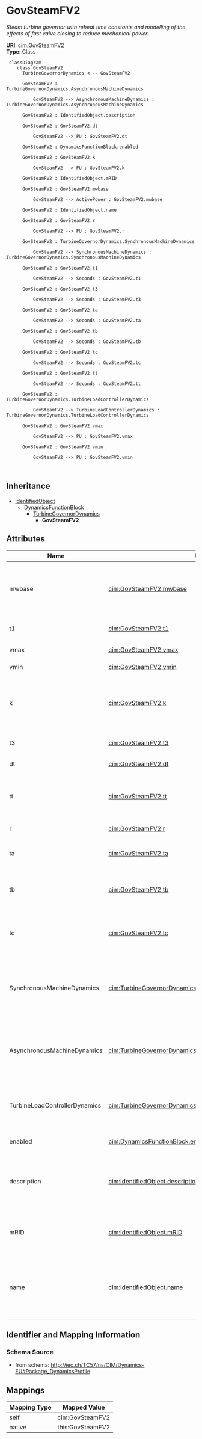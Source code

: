 # GovSteamFV2


_Steam turbine governor with reheat time constants and modelling of the effects of fast valve closing to reduce mechanical power._





**URI**: [cim:GovSteamFV2](http://iec.ch/TC57/CIM100#GovSteamFV2)<br />
**Type**: Class




```mermaid
 classDiagram
    class GovSteamFV2
      TurbineGovernorDynamics <|-- GovSteamFV2
      
      GovSteamFV2 : TurbineGovernorDynamics.AsynchronousMachineDynamics
        
          GovSteamFV2 --> AsynchronousMachineDynamics : TurbineGovernorDynamics.AsynchronousMachineDynamics
        
      GovSteamFV2 : IdentifiedObject.description
        
      GovSteamFV2 : GovSteamFV2.dt
        
          GovSteamFV2 --> PU : GovSteamFV2.dt
        
      GovSteamFV2 : DynamicsFunctionBlock.enabled
        
      GovSteamFV2 : GovSteamFV2.k
        
          GovSteamFV2 --> PU : GovSteamFV2.k
        
      GovSteamFV2 : IdentifiedObject.mRID
        
      GovSteamFV2 : GovSteamFV2.mwbase
        
          GovSteamFV2 --> ActivePower : GovSteamFV2.mwbase
        
      GovSteamFV2 : IdentifiedObject.name
        
      GovSteamFV2 : GovSteamFV2.r
        
          GovSteamFV2 --> PU : GovSteamFV2.r
        
      GovSteamFV2 : TurbineGovernorDynamics.SynchronousMachineDynamics
        
          GovSteamFV2 --> SynchronousMachineDynamics : TurbineGovernorDynamics.SynchronousMachineDynamics
        
      GovSteamFV2 : GovSteamFV2.t1
        
          GovSteamFV2 --> Seconds : GovSteamFV2.t1
        
      GovSteamFV2 : GovSteamFV2.t3
        
          GovSteamFV2 --> Seconds : GovSteamFV2.t3
        
      GovSteamFV2 : GovSteamFV2.ta
        
          GovSteamFV2 --> Seconds : GovSteamFV2.ta
        
      GovSteamFV2 : GovSteamFV2.tb
        
          GovSteamFV2 --> Seconds : GovSteamFV2.tb
        
      GovSteamFV2 : GovSteamFV2.tc
        
          GovSteamFV2 --> Seconds : GovSteamFV2.tc
        
      GovSteamFV2 : GovSteamFV2.tt
        
          GovSteamFV2 --> Seconds : GovSteamFV2.tt
        
      GovSteamFV2 : TurbineGovernorDynamics.TurbineLoadControllerDynamics
        
          GovSteamFV2 --> TurbineLoadControllerDynamics : TurbineGovernorDynamics.TurbineLoadControllerDynamics
        
      GovSteamFV2 : GovSteamFV2.vmax
        
          GovSteamFV2 --> PU : GovSteamFV2.vmax
        
      GovSteamFV2 : GovSteamFV2.vmin
        
          GovSteamFV2 --> PU : GovSteamFV2.vmin
        
      
```





## Inheritance
* [IdentifiedObject](IdentifiedObject.md)
    * [DynamicsFunctionBlock](DynamicsFunctionBlock.md)
        * [TurbineGovernorDynamics](TurbineGovernorDynamics.md)
            * **GovSteamFV2**



## Attributes


| Name | URI | Cardinality and Range | Description | Inheritance |
| ---  | --- | --- | --- | --- |
| mwbase | [cim:GovSteamFV2.mwbase](http://iec.ch/TC57/CIM100#GovSteamFV2.mwbase) | 1..1 <br />  [ActivePower](ActivePower.md)  | Alternate base used instead of machine base in equipment model if necessary (... | direct |
| t1 | [cim:GovSteamFV2.t1](http://iec.ch/TC57/CIM100#GovSteamFV2.t1) | 1..1 <br />  [Seconds](Seconds.md)  | Governor time constant (<i>T1</i>) (&gt;= 0) | direct |
| vmax | [cim:GovSteamFV2.vmax](http://iec.ch/TC57/CIM100#GovSteamFV2.vmax) | 1..1 <br />  [PU](PU.md)  | (<i>Vmax</i>) (&gt; GovSteamFV2 | direct |
| vmin | [cim:GovSteamFV2.vmin](http://iec.ch/TC57/CIM100#GovSteamFV2.vmin) | 1..1 <br />  [PU](PU.md)  | (<i>Vmin</i>) (&lt; GovSteamFV2 | direct |
| k | [cim:GovSteamFV2.k](http://iec.ch/TC57/CIM100#GovSteamFV2.k) | 1..1 <br />  [PU](PU.md)  | Fraction of the turbine power developed by turbine sections not involved in f... | direct |
| t3 | [cim:GovSteamFV2.t3](http://iec.ch/TC57/CIM100#GovSteamFV2.t3) | 1..1 <br />  [Seconds](Seconds.md)  | Reheater time constant (<i>T3</i>) (&gt;= 0) | direct |
| dt | [cim:GovSteamFV2.dt](http://iec.ch/TC57/CIM100#GovSteamFV2.dt) | 1..1 <br />  [PU](PU.md)  | (<i>Dt</i>) | direct |
| tt | [cim:GovSteamFV2.tt](http://iec.ch/TC57/CIM100#GovSteamFV2.tt) | 1..1 <br />  [Seconds](Seconds.md)  | Time constant with which power falls off after intercept valve closure (<i>Tt... | direct |
| r | [cim:GovSteamFV2.r](http://iec.ch/TC57/CIM100#GovSteamFV2.r) | 1..1 <br />  [PU](PU.md)  | (<i>R</i>) | direct |
| ta | [cim:GovSteamFV2.ta](http://iec.ch/TC57/CIM100#GovSteamFV2.ta) | 1..1 <br />  [Seconds](Seconds.md)  | Time after initial time for valve to close (<i>Ta</i>) (&gt;= 0) | direct |
| tb | [cim:GovSteamFV2.tb](http://iec.ch/TC57/CIM100#GovSteamFV2.tb) | 1..1 <br />  [Seconds](Seconds.md)  | Time after initial time for valve to begin opening (<i>Tb</i>) (&gt;= 0) | direct |
| tc | [cim:GovSteamFV2.tc](http://iec.ch/TC57/CIM100#GovSteamFV2.tc) | 1..1 <br />  [Seconds](Seconds.md)  | Time after initial time for valve to become fully open (<i>Tc</i>) (&gt;= 0) | direct |
| SynchronousMachineDynamics | [cim:TurbineGovernorDynamics.SynchronousMachineDynamics](http://iec.ch/TC57/CIM100#TurbineGovernorDynamics.SynchronousMachineDynamics) | 0..1 <br />  [SynchronousMachineDynamics](SynchronousMachineDynamics.md)  | Synchronous machine model with which this turbine-governor model is associate... | [TurbineGovernorDynamics](TurbineGovernorDynamics.md) |
| AsynchronousMachineDynamics | [cim:TurbineGovernorDynamics.AsynchronousMachineDynamics](http://iec.ch/TC57/CIM100#TurbineGovernorDynamics.AsynchronousMachineDynamics) | 0..1 <br />  [AsynchronousMachineDynamics](AsynchronousMachineDynamics.md)  | Asynchronous machine model with which this turbine-governor model is associat... | [TurbineGovernorDynamics](TurbineGovernorDynamics.md) |
| TurbineLoadControllerDynamics | [cim:TurbineGovernorDynamics.TurbineLoadControllerDynamics](http://iec.ch/TC57/CIM100#TurbineGovernorDynamics.TurbineLoadControllerDynamics) | 0..1 <br />  [TurbineLoadControllerDynamics](TurbineLoadControllerDynamics.md)  | Turbine load controller providing input to this turbine-governor | [TurbineGovernorDynamics](TurbineGovernorDynamics.md) |
| enabled | [cim:DynamicsFunctionBlock.enabled](http://iec.ch/TC57/CIM100#DynamicsFunctionBlock.enabled) | 1..1 <br />  boolean  | Function block used indicator | [DynamicsFunctionBlock](DynamicsFunctionBlock.md) |
| description | [cim:IdentifiedObject.description](http://iec.ch/TC57/CIM100#IdentifiedObject.description) | 0..1 <br />  string  | The description is a free human readable text describing or naming the object | [IdentifiedObject](IdentifiedObject.md) |
| mRID | [cim:IdentifiedObject.mRID](http://iec.ch/TC57/CIM100#IdentifiedObject.mRID) | 1..1 <br />  string  | Master resource identifier issued by a model authority | [IdentifiedObject](IdentifiedObject.md) |
| name | [cim:IdentifiedObject.name](http://iec.ch/TC57/CIM100#IdentifiedObject.name) | 0..1 <br />  string  | The name is any free human readable and possibly non unique text naming the o... | [IdentifiedObject](IdentifiedObject.md) |









## Identifier and Mapping Information







### Schema Source


* from schema: http://iec.ch/TC57/ns/CIM/Dynamics-EU#Package_DynamicsProfile





## Mappings

| Mapping Type | Mapped Value |
| ---  | ---  |
| self | cim:GovSteamFV2 |
| native | this:GovSteamFV2 |




